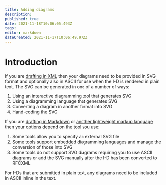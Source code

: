 ```yaml
---
title: Adding diagrams
description: 
published: true
date: 2021-11-18T10:06:05.493Z
tags: 
editor: markdown
dateCreated: 2021-11-17T10:06:49.972Z
---
```


# Introduction
If you are [drafting in XML](/drafting-in-xml) then your diagrams need to be provided in SVG format and optionally also in ASCII for use when the I-D is rendered in plain text.  The SVG can be generated in one of a number of ways:
1. Using an interactive diagramming tool that generates SVG
1. Using a diagramming language that generates SVG
1. Converting a diagram in another format into SVG
1. Hand-coding the SVG

If you are [drafting in Markdown](/drafting-in-markdown) or [another lightweight markup language](/drafting-in-other-firmats) then your options depend on the tool you use:
1. Some tools allow you to specify an external SVG file
1. Some tools support embedded diagramming languages and manage the conversion of those into SVG
1. Some tools do not support SVG diagrams requiring you to use ASCII diagrams or add the SVG manually after the I-D has been converted to RFCXML

For I-Ds that are submitted in plain text, any diagrams need to be included in ASCII inline in the text.